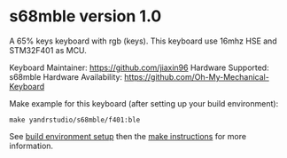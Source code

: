 s68mble version 1.0
===

A 65% keys keyboard with rgb (keys).
This keyboard use 16mhz HSE and STM32F401 as MCU.

Keyboard Maintainer: https://github.com/jiaxin96
Hardware Supported: s68mble
Hardware Availability: https://github.com/Oh-My-Mechanical-Keyboard 

Make example for this keyboard (after setting up your build environment):

    make yandrstudio/s68mble/f401:ble

See [build environment setup](https://docs.qmk.fm/#/getting_started_build_tools) then the [make instructions](https://docs.qmk.fm/#/getting_started_make_guide) for more information.

